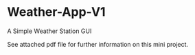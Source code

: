 # Weather-App-V1
A Simple Weather Station GUI 

See attached pdf file for further information on this mini project.

